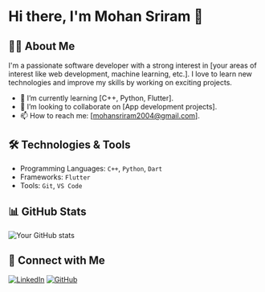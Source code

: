 # Hi there, I'm Mohan Sriram 👋

## 👨‍💻 About Me
I'm a passionate software developer with a strong interest in [your areas of interest like web development, machine learning, etc.]. I love to learn new technologies and improve my skills by working on exciting projects.

- 🌱 I’m currently learning [C++, Python, Flutter].
- 👯 I’m looking to collaborate on [App development projects].
- 📫 How to reach me: [mohansriram2004@gmail.com].

## 🛠️ Technologies & Tools
- Programming Languages: `C++`, `Python`, `Dart`
- Frameworks: `Flutter`
- Tools: `Git`, `VS Code`

## 📊 GitHub Stats
![Your GitHub stats](https://github-readme-stats.vercel.app/api?username=mohansriram-r&show_icons=true&theme=tokyonight)

## 🔗 Connect with Me
[![LinkedIn](https://img.shields.io/badge/-LinkedIn-blue)](https://www.linkedin.com/in/mohan-sriram-777a31297/)
[![GitHub](https://img.shields.io/badge/-GitHub-black)](https://github.com/mohansriram-r)
